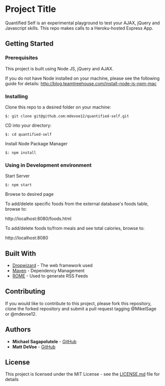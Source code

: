 # Project Title

Quantified Self is an experimental playground to test your AJAX, jQuery and Javascript skills. This repo makes calls to a Heroku-hosted Express App.

## Getting Started



### Prerequisites

This project is built using Node JS, jQuery and AJAX.

If you do not have Node installed on your machine, please see the following guide for details:
http://blog.teamtreehouse.com/install-node-js-npm-mac

### Installing

Clone this repo to a desired folder on your machine:
```
$: git clone git@github.com:mdevoe12/quantified-self.git
```

CD into your directory:
```
$: cd quantified-self
```

Install Node Package Manager

```
$: npm install
```

### Using in Development environment

Start Server

```
$: npm start
```

Browse to desired page

To add/delete specific foods from the external database's foods table, browse to:


http://localhost:8080/foods.html

To add/delete foods to/from meals and see total calories, browse to:

http://localhost:8080



## Built With

* [Dropwizard](http://www.dropwizard.io/1.0.2/docs/) - The web framework used
* [Maven](https://maven.apache.org/) - Dependency Management
* [ROME](https://rometools.github.io/rome/) - Used to generate RSS Feeds

## Contributing

If you would like to contribute to this project, please fork this repository, clone the forked repository and submit a pull request tagging @MikelSage or @mdevoe12.


## Authors

* **Michael Sagapolutele** - [GitHub](https://github.com/mikelsage)
* **Matt DeVoe** - [GitHub](https://github.com/mdevoe12)

## License

This project is licensed under the MIT License - see the [LICENSE.md](LICENSE.md) file for details
